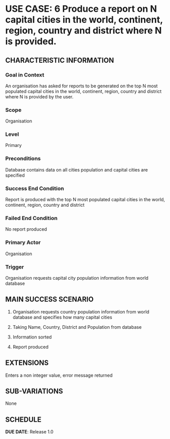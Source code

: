 # USE CASE: 6 Produce a report on N capital cities in the world, continent, region, country and district where N is provided.


## CHARACTERISTIC INFORMATION

### Goal in Context

An organisation has asked for reports to be generated on the top N most populated capital cities in the world, continent, region, country and district where N is provided by the user.

### Scope

Organisation

### Level

Primary

### Preconditions

Database contains data on all cities population and capital cities are specified

### Success End Condition

Report is produced with the top N most populated capital cities in the world, continent, region, country and district

### Failed End Condition

No report produced

### Primary Actor

Organisation

### Trigger

Organisation requests capital city population information from world database

## MAIN SUCCESS SCENARIO


1. Organisation requests country population information from world database and specifies how many capital cities

2. Taking Name, Country, District and Population from database

3. Information sorted

4. Report produced

## EXTENSIONS

Enters a non integer value, error message returned

## SUB-VARIATIONS

None

## SCHEDULE

**DUE DATE**: Release 1.0
